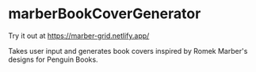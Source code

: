 # marberBookCoverGenerator
Try it out at https://marber-grid.netlify.app/

Takes user input and generates book covers inspired by Romek Marber's designs for Penguin Books.
